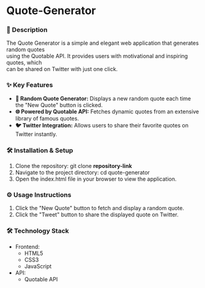 # Quote-Generator
### 📜 Description
The Quote Generator is a simple and elegant web application that generates random quotes<br>
using the Quotable API. It provides users with motivational and inspiring quotes, which<br>
can be shared on Twitter with just one click.

### ✨ Key Features
* **🎲 Random Quote Generator:** Displays a new random quote each time the "New Quote" button is clicked.
* **🌐 Powered by Quotable API:** Fetches dynamic quotes from an extensive library of famous quotes.
* **🐦 Twitter Integration:** Allows users to share their favorite quotes on Twitter instantly.

### 🛠️ Installation & Setup
1. Clone the repository:
git clone **repository-link**
2. Navigate to the project directory:
cd quote-generator
3. Open the index.html file in your browser to view the application.

### ⚙️ Usage Instructions
1. Click the "New Quote" button to fetch and display a random quote.
2. Click the "Tweet" button to share the displayed quote on Twitter.

### 🛠️ Technology Stack
* Frontend:
  * HTML5
  * CSS3
  * JavaScript
* API:
  * Quotable API
